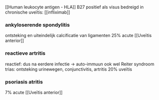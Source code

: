 [[Human leukocyte antigen - HLA]] B27 positief
als visus bedreigd in chronische uveïtis: [[infliximab]]

### ankyloserende spondylitis
ontsteking en uiteindelijk calcificatie van ligamenten
25% acute [[Uveïtis anterior]]

### reactieve artritis
reactief: dus na eerdere infectie -> auto-immuun 
ook wel Reiter syndroom
trias: ontsteking urinewegen, conjunctivitis, artritis
20% uveïtis

### psoriasis atritis
7% acute [[Uveïtis anterior]]







